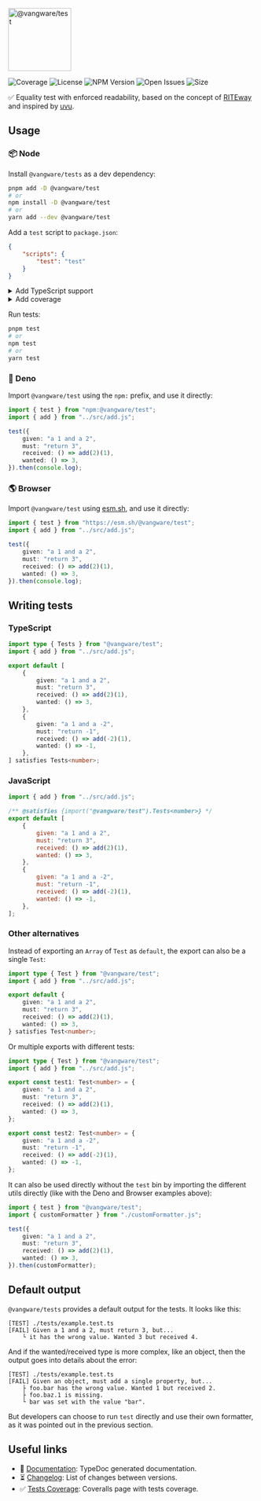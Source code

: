 <img id="logo" alt="@vangware/test" src="https://vangware.com/logos/vangware_test.svg" height="128" />

![Coverage][coverage-badge] ![License][license-badge]
![NPM Version][npm-version-badge] ![Open Issues][open-issues-badge]
![Size][size-badge]

✅ Equality test with enforced readability, based on the concept of
[RITEway][riteway] and inspired by [uvu][uvu].

## Usage

### 📦 Node

Install `@vangware/tests` as a dev dependency:

```bash
pnpm add -D @vangware/test
# or
npm install -D @vangware/test
# or
yarn add --dev @vangware/test
```

Add a `test` script to `package.json`:

```json
{
	"scripts": {
		"test": "test"
	}
}
```

<details>
	<summary>Add TypeScript support</summary>

To support TypeScript, install [tsx][tsx] as a dev dependency:

```bash
pnpm add -D tsx
# or
npm install -D tsx
# or
yarn add --dev tsx
```

And update `package.json`:

```json
{
	"scripts": {
		"test": "NODE_OPTIONS='--loader tsx --no-warnings' test"
	}
}
```

</details>

<details>
	<summary>Add coverage</summary>

To add coverage, install `c8` as a dev dependency:

```bash
pnpm add -D c8
# or
npm install -D c8
# or
yarn add --dev c8
```

And update `package.json`:

```json
{
	"scripts": {
		"test": "c8 test"
	}
}
```

If you added TypeScript support, then update `package.json` like this instead:

And update `package.json`:

```json
{
	"scripts": {
		"test": "NODE_OPTIONS='--loader tsx --no-warnings' c8 test"
	}
}
```

</details>

Run tests:

```bash
pnpm test
# or
npm test
# or
yarn test
```

### 🦕 Deno

Import `@vangware/test` using the `npm:` prefix, and use it directly:

```typescript
import { test } from "npm:@vangware/test";
import { add } from "../src/add.js";

test({
	given: "a 1 and a 2",
	must: "return 3",
	received: () => add(2)(1),
	wanted: () => 3,
}).then(console.log);
```

### 🌎 Browser

Import `@vangware/test` using [esm.sh][esm.sh], and use it directly:

```typescript
import { test } from "https://esm.sh/@vangware/test";
import { add } from "../src/add.js";

test({
	given: "a 1 and a 2",
	must: "return 3",
	received: () => add(2)(1),
	wanted: () => 3,
}).then(console.log);
```

## Writing tests

### TypeScript

```typescript
import type { Tests } from "@vangware/test";
import { add } from "../src/add.js";

export default [
	{
		given: "a 1 and a 2",
		must: "return 3",
		received: () => add(2)(1),
		wanted: () => 3,
	},
	{
		given: "a 1 and a -2",
		must: "return -1",
		received: () => add(-2)(1),
		wanted: () => -1,
	},
] satisfies Tests<number>;
```

### JavaScript

```javascript
import { add } from "../src/add.js";

/** @satisfies {import("@vangware/test").Tests<number>} */
export default [
	{
		given: "a 1 and a 2",
		must: "return 3",
		received: () => add(2)(1),
		wanted: () => 3,
	},
	{
		given: "a 1 and a -2",
		must: "return -1",
		received: () => add(-2)(1),
		wanted: () => -1,
	},
];
```

### Other alternatives

Instead of exporting an `Array` of `Test` as `default`, the export can also be a
single `Test`:

```typescript
import type { Test } from "@vangware/test";
import { add } from "../src/add.js";

export default {
	given: "a 1 and a 2",
	must: "return 3",
	received: () => add(2)(1),
	wanted: () => 3,
} satisfies Test<number>;
```

Or multiple exports with different tests:

```typescript
import type { Test } from "@vangware/test";
import { add } from "../src/add.js";

export const test1: Test<number> = {
	given: "a 1 and a 2",
	must: "return 3",
	received: () => add(2)(1),
	wanted: () => 3,
};

export const test2: Test<number> = {
	given: "a 1 and a -2",
	must: "return -1",
	received: () => add(-2)(1),
	wanted: () => -1,
};
```

It can also be used directly without the `test` bin by importing the different
utils directly (like with the Deno and Browser examples above):

```typescript
import { test } from "@vangware/test";
import { customFormatter } from "./customFormatter.js";

test({
	given: "a 1 and a 2",
	must: "return 3",
	received: () => add(2)(1),
	wanted: () => 3,
}).then(customFormatter);
```

## Default output

`@vangware/tests` provides a default output for the tests. It looks like this:

```plaintext
[TEST] ./tests/example.test.ts
[FAIL] Given a 1 and a 2, must return 3, but...
	└ it has the wrong value. Wanted 3 but received 4.
```

And if the wanted/received type is more complex, like an object, then the output
goes into details about the error:

```plaintext
[TEST] ./tests/example.test.ts
[FAIL] Given an object, must add a single property, but...
	├ foo.bar has the wrong value. Wanted 1 but received 2.
	├ foo.baz.1 is missing.
	└ bar was set with the value "bar".
```

But developers can choose to run `test` directly and use their own formatter, as
it was pointed out in the previous section.

## Useful links

-   📝 [Documentation][documentation]: TypeDoc generated documentation.
-   ⏳ [Changelog][changelog]: List of changes between versions.
-   ✅ [Tests Coverage][coverage]: Coveralls page with tests coverage.

<!-- Reference -->

[changelog]:
	https://github.com/vangware/libraries/blob/main/packages/@vangware/test/CHANGELOG.md
[coverage-badge]:
	https://img.shields.io/coveralls/github/vangware/libraries.svg?style=for-the-badge&labelColor=666&color=0a8
[coverage]: https://coveralls.io/github/vangware/libraries
[create-package]: https://vangware.com/libraries/vangware_create_package/
[documentation]: https://vangware.com/libraries/vangware_test/
[esm.sh]: https://esm.sh
[license-badge]:
	https://img.shields.io/npm/l/@vangware/test.svg?style=for-the-badge&labelColor=666&color=0a8
[npm-version-badge]:
	https://img.shields.io/npm/v/@vangware/test.svg?style=for-the-badge&labelColor=666&color=0a8
[open-issues-badge]:
	https://img.shields.io/github/issues/vangware/libraries.svg?style=for-the-badge&labelColor=666&color=0a8
[size-badge]:
	https://img.shields.io/badge/dynamic/json?style=for-the-badge&label=Size&labelColor=666&color=0a8&suffix=KiB&query=%24.size&url=https%3A%2F%2Fraw.githubusercontent.com%2Fvangware%2Flibraries%2Fmain%2Fpackages%2F%40vangware%2Ftest%2Fpackage.json
[riteway]: https://github.com/ericelliott/riteway
[tsx]: https://npm.im/tsx
[uvu]: https://github.com/lukeed/uvu

